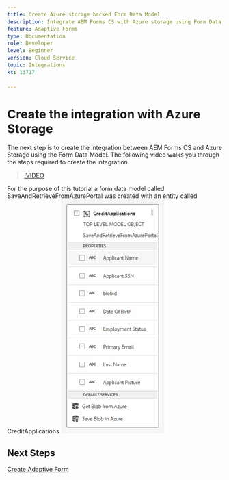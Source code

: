 ```yaml
---
title: Create Azure storage backed Form Data Model
description: Integrate AEM Forms CS with Azure storage using Form Data Model
feature: Adaptive Forms
type: Documentation
role: Developer
level: Beginner
version: Cloud Service
topic: Integrations
kt: 13717

---
```

# Create the integration with Azure Storage

The next step is to create the integration between AEM Forms CS and Azure Storage using the Form Data Model.
The following video walks you through the steps required to create the integration.

>[!VIDEO](https://video.tv.adobe.com/v/335385?quality=12&learn=on)

For the purpose of this tutorial a form data model called SaveAndRetrieveFromAzurePortal was created with an entity called CreditApplications 
![fdm-entity](./assets/fdm-entity.png)

## Next Steps

[Create Adaptive Form](./create-af.md)

